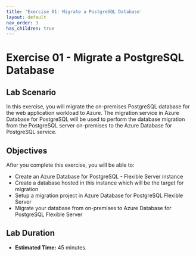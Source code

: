 ```yaml
---
title: 'Exercise 01: Migrate a PostgreSQL Database'
layout: default
nav_order: 3
has_children: true
---
```


# Exercise 01 - Migrate a PostgreSQL Database

## Lab Scenario

In this exercise, you will migrate the on-premises PostgreSQL database for the web application workload to Azure. The migration service in Azure Database for PostgreSQL will be used to perform the database migration from the PostgreSQL server on-premises to the Azure Database for PostgreSQL service.

## Objectives

After you complete this exercise, you will be able to:

* Create an Azure Database for PostgreSQL - Flexible Server instance
* Create a database hosted in this instance which will be the target for migration
* Setup a migration project in Azure Database for PostgreSQL Flexible Server
* Migrate your database from on-premises to Azure Database for PostgreSQL Flexible Server

## Lab Duration

* **Estimated Time:** 45 minutes.
